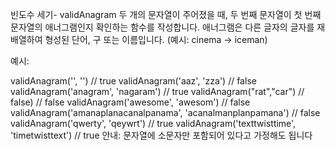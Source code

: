 빈도수 세기- validAnagram
두 개의 문자열이 주어졌을 때, 두 번째 문자열이 첫 번째 문자열의 애너그램인지 확인하는 함수를 작성합니다. 애너그램은 다른 글자의 글자를 재배열하여 형성된 단어, 구 또는 이름입니다. (예시: cinema -> iceman)

예시:

validAnagram('', '') // true
validAnagram('aaz', 'zza') // false
validAnagram('anagram', 'nagaram') // true
validAnagram("rat","car") // false) // false
validAnagram('awesome', 'awesom') // false
validAnagram('amanaplanacanalpanama', 'acanalmanplanpamana') // false
validAnagram('qwerty', 'qeywrt') // true
validAnagram('texttwisttime', 'timetwisttext') // true
안내: 문자열에 소문자만 포함되어 있다고 가정해도 됩니다
